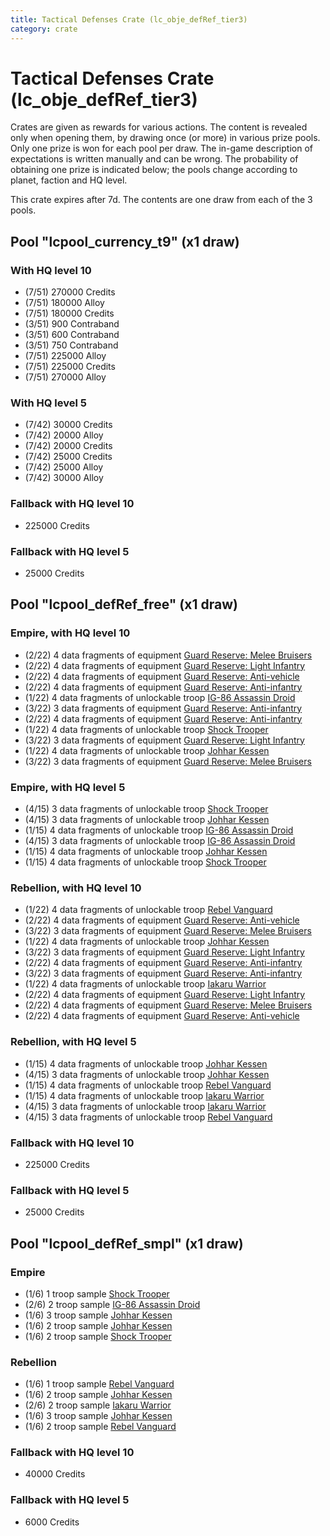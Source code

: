 ```yaml
---
title: Tactical Defenses Crate (lc_obje_defRef_tier3)
category: crate
---
```


# Tactical Defenses Crate (lc_obje_defRef_tier3)

Crates are given as rewards for various actions. The content is revealed only when opening them, by drawing once (or more) in various prize pools. Only one prize is won for each pool per draw. The in-game description of expectations is written manually and can be wrong. The probability of obtaining one prize is indicated below; the pools change according to planet, faction and HQ level.

This crate expires after 7d. The contents are one draw from each of the 3 pools.

## Pool "lcpool_currency_t9" (x1 draw)

### With HQ level 10

  * (7/51) 270000 Credits
  * (7/51) 180000 Alloy
  * (7/51) 180000 Credits
  * (3/51) 900 Contraband
  * (3/51) 600 Contraband
  * (3/51) 750 Contraband
  * (7/51) 225000 Alloy
  * (7/51) 225000 Credits
  * (7/51) 270000 Alloy

### With HQ level 5

  * (7/42) 30000 Credits
  * (7/42) 20000 Alloy
  * (7/42) 20000 Credits
  * (7/42) 25000 Credits
  * (7/42) 25000 Alloy
  * (7/42) 30000 Alloy

### Fallback with HQ level 10

  * 225000 Credits

### Fallback with HQ level 5

  * 25000 Credits

## Pool "lcpool_defRef_free" (x1 draw)

### Empire, with HQ level 10

  * (2/22) 4 data fragments of equipment [Guard Reserve: Melee Bruisers](eqpEmpireBarracksSummonMedium)
  * (2/22) 4 data fragments of equipment [Guard Reserve: Light Infantry](eqpEmpireBarracksSummonLight)
  * (2/22) 4 data fragments of equipment [Guard Reserve: Anti-vehicle](eqpEmpireFactorySummonHeavy)
  * (2/22) 4 data fragments of equipment [Guard Reserve: Anti-infantry](eqpEmpireBarracksSummonHeavy)
  * (1/22) 4 data fragments of unlockable troop [IG-86 Assassin Droid](IG86Droid)
  * (3/22) 3 data fragments of equipment [Guard Reserve: Anti-infantry](eqpEmpireFactorySummonLight)
  * (2/22) 4 data fragments of equipment [Guard Reserve: Anti-infantry](eqpEmpireFactorySummonLight)
  * (1/22) 4 data fragments of unlockable troop [Shock Trooper](Shock)
  * (3/22) 3 data fragments of equipment [Guard Reserve: Light Infantry](eqpEmpireBarracksSummonLight)
  * (1/22) 4 data fragments of unlockable troop [Johhar Kessen](EmpireJohhar)
  * (3/22) 3 data fragments of equipment [Guard Reserve: Melee Bruisers](eqpEmpireBarracksSummonMedium)

### Empire, with HQ level 5

  * (4/15) 3 data fragments of unlockable troop [Shock Trooper](Shock)
  * (4/15) 3 data fragments of unlockable troop [Johhar Kessen](EmpireJohhar)
  * (1/15) 4 data fragments of unlockable troop [IG-86 Assassin Droid](IG86Droid)
  * (4/15) 3 data fragments of unlockable troop [IG-86 Assassin Droid](IG86Droid)
  * (1/15) 4 data fragments of unlockable troop [Johhar Kessen](EmpireJohhar)
  * (1/15) 4 data fragments of unlockable troop [Shock Trooper](Shock)

### Rebellion, with HQ level 10

  * (1/22) 4 data fragments of unlockable troop [Rebel Vanguard](Vanguard)
  * (2/22) 4 data fragments of equipment [Guard Reserve: Anti-vehicle](eqpRebelFactorySummonHeavy)
  * (3/22) 3 data fragments of equipment [Guard Reserve: Melee Bruisers](eqpRebelBarracksSummonMedium)
  * (1/22) 4 data fragments of unlockable troop [Johhar Kessen](RebelJohhar)
  * (3/22) 3 data fragments of equipment [Guard Reserve: Light Infantry](eqpRebelBarracksSummonLight)
  * (2/22) 4 data fragments of equipment [Guard Reserve: Anti-infantry](eqpRebelFactorySummonLight)
  * (3/22) 3 data fragments of equipment [Guard Reserve: Anti-infantry](eqpRebelFactorySummonLight)
  * (1/22) 4 data fragments of unlockable troop [Iakaru Warrior](IakaruWarrior)
  * (2/22) 4 data fragments of equipment [Guard Reserve: Light Infantry](eqpRebelBarracksSummonLight)
  * (2/22) 4 data fragments of equipment [Guard Reserve: Melee Bruisers](eqpRebelBarracksSummonMedium)
  * (2/22) 4 data fragments of equipment [Guard Reserve: Anti-vehicle](eqpRebelBarracksSummonHeavy)

### Rebellion, with HQ level 5

  * (1/15) 4 data fragments of unlockable troop [Johhar Kessen](RebelJohhar)
  * (4/15) 3 data fragments of unlockable troop [Johhar Kessen](RebelJohhar)
  * (1/15) 4 data fragments of unlockable troop [Rebel Vanguard](Vanguard)
  * (1/15) 4 data fragments of unlockable troop [Iakaru Warrior](IakaruWarrior)
  * (4/15) 3 data fragments of unlockable troop [Iakaru Warrior](IakaruWarrior)
  * (4/15) 3 data fragments of unlockable troop [Rebel Vanguard](Vanguard)

### Fallback with HQ level 10

  * 225000 Credits

### Fallback with HQ level 5

  * 25000 Credits

## Pool "lcpool_defRef_smpl" (x1 draw)

### Empire

  * (1/6) 1 troop sample [Shock Trooper](Shock)
  * (2/6) 2 troop sample [IG-86 Assassin Droid](IG86Droid)
  * (1/6) 3 troop sample [Johhar Kessen](EmpireJohhar)
  * (1/6) 2 troop sample [Johhar Kessen](EmpireJohhar)
  * (1/6) 2 troop sample [Shock Trooper](Shock)

### Rebellion

  * (1/6) 1 troop sample [Rebel Vanguard](Vanguard)
  * (1/6) 2 troop sample [Johhar Kessen](RebelJohhar)
  * (2/6) 2 troop sample [Iakaru Warrior](IakaruWarrior)
  * (1/6) 3 troop sample [Johhar Kessen](RebelJohhar)
  * (1/6) 2 troop sample [Rebel Vanguard](Vanguard)

### Fallback with HQ level 10

  * 40000 Credits

### Fallback with HQ level 5

  * 6000 Credits